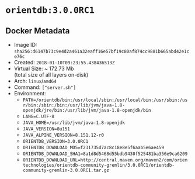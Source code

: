 # `orientdb:3.0.0RC1`

## Docker Metadata

- Image ID: `sha256:d6147b73c9e4d2a461a32eaff16e57bf19c80af874cc9881b665abd42e1ce76c`
- Created: `2018-01-10T09:23:55.438436513Z`
- Virtual Size: ~ 172.73 Mb  
  (total size of all layers on-disk)
- Arch: `linux`/`amd64`
- Command: `["server.sh"]`
- Environment:
  - `PATH=/orientdb/bin:/usr/local/sbin:/usr/local/bin:/usr/sbin:/usr/bin:/sbin:/bin:/usr/lib/jvm/java-1.8-openjdk/jre/bin:/usr/lib/jvm/java-1.8-openjdk/bin`
  - `LANG=C.UTF-8`
  - `JAVA_HOME=/usr/lib/jvm/java-1.8-openjdk`
  - `JAVA_VERSION=8u151`
  - `JAVA_ALPINE_VERSION=8.151.12-r0`
  - `ORIENTDB_VERSION=3.0.0RC1`
  - `ORIENTDB_DOWNLOAD_MD5=f231735d7ac8c18e8e5f6aab5e6ae459`
  - `ORIENTDB_DOWNLOAD_SHA1=8a1d8d5468d55bdb9430f525481ba356e9ca6209`
  - `ORIENTDB_DOWNLOAD_URL=http://central.maven.org/maven2/com/orientechnologies/orientdb-community-gremlin/3.0.0RC1/orientdb-community-gremlin-3.0.0RC1.tar.gz`

